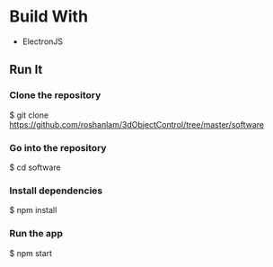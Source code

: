 
# Build With 

* ElectronJS 

## Run It

### Clone the repository
$ git clone https://github.com/roshanlam/3dObjectControl/tree/master/software
### Go into the repository
$ cd software
### Install dependencies
$ npm install
### Run the app
$ npm start
